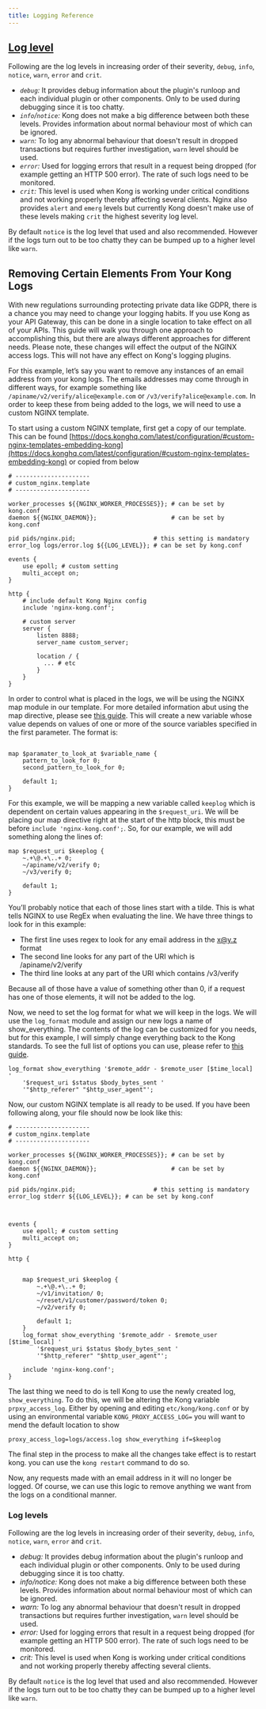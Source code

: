 ```yaml
---
title: Logging Reference
---
```


## [Log level](https://docs.konghq.com/0.14.x/configuration/#log_level)

Following are the log levels in increasing order of their severity, `debug`, `info`,
`notice`, `warn`, `error` and `crit`.

- *`debug`:* It provides debug information about the plugin's runloop and each individual plugin or other components. Only to be used during debugging since it is too chatty.
- *`info`/`notice`:* Kong does not make a big difference between both these levels. Provides information about normal behaviour most of which can be ignored.
- *`warn`:* To log any abnormal behaviour that doesn't result in dropped transactions but requires further investigation, `warn` level should be used.
- *`error`:* Used for logging errors that result in a request being dropped (for example getting  an HTTP 500 error). The rate of such logs need to be monitored.
- *`crit`:* This level is used when Kong is working under critical conditions and not working properly thereby affecting several clients. Nginx also provides `alert` and `emerg` levels but currently Kong doesn't make use of these levels making `crit` the highest severity log level.

By default `notice` is the log level that used and also recommended. However if the logs turn out to be too chatty they can be bumped up to a higher level like `warn`.

## Removing Certain Elements From Your Kong Logs

With new regulations surrounding protecting private data like GDPR, there is a chance you may need to change your logging habits. If you use Kong as your API Gateway, this can be done in a single location to take effect on all of your APIs. This guide will walk you through one approach to accomplishing this, but there are always different approaches for different needs. Please note, these changes will effect the output of the NGINX access logs. This will not have any effect on Kong's logging plugins.

For this example, let’s say you want to remove any instances of an email address from your kong logs. The emails addresses may come through in different ways, for example something like `/apiname/v2/verify/alice@example.com` or `/v3/verify?alice@example.com`. In order to keep these from being added to the logs, we will need to use a custom NGINX template.

To start using a custom NGINX template, first get a copy of our template. This can be found [https://docs.konghq.com/latest/configuration/#custom-nginx-templates-embedding-kong](https://docs.konghq.com/latest/configuration/#custom-nginx-templates-embedding-kong) or copied from below

```
# ---------------------
# custom_nginx.template
# ---------------------

worker_processes ${{NGINX_WORKER_PROCESSES}}; # can be set by kong.conf
daemon ${{NGINX_DAEMON}};                     # can be set by kong.conf

pid pids/nginx.pid;                      # this setting is mandatory
error_log logs/error.log ${{LOG_LEVEL}}; # can be set by kong.conf

events {
    use epoll; # custom setting
    multi_accept on;
}

http {
    # include default Kong Nginx config
    include 'nginx-kong.conf';

    # custom server
    server {
        listen 8888;
        server_name custom_server;

        location / {
          ... # etc
        }
    }
}
```

In order to control what is placed in the logs, we will be using the NGINX map module in our template. For more detailed information abut using the map directive, please see [this guide](http://nginx.org/en/docs/http/ngx_http_map_module.html). This will create a new variable whose value depends on values of one or more of the source variables specified in the first parameter. The format is:

```

map $paramater_to_look_at $variable_name {
    pattern_to_look_for 0;
    second_pattern_to_look_for 0;

    default 1;
}
```

For this example, we will be mapping a new variable called `keeplog` which is dependent on certain values appearing in the `$request_uri`. We will be placing our map directive right at the start of the http block, this must be before `include 'nginx-kong.conf';`. So, for our example, we will add something along the lines of:

```
map $request_uri $keeplog {
    ~.+\@.+\..+ 0;
    ~/apiname/v2/verify 0;
    ~/v3/verify 0;

    default 1;
}
```

You’ll probably notice that each of those lines start with a tilde. This is what tells NGINX to use RegEx when evaluating the line. We have three things to look for in this example:
- The first line uses regex to look for any email address in the x@y.z format
- The second line looks for any part of the URI which is /apiname/v2/verify
- The third line looks at any part of the URI which contains /v3/verify

Because all of those have a value of something other than 0, if a request has one of those elements, it will not be added to the log.

Now, we need to set the log format for what we will keep in the logs. We will use the `log_format` module and assign our new logs a name of show_everything. The contents of the log can be customized for you needs, but for this example, I will simply change everything back to the Kong standards. To see the full list of options you can use, please refer to [this guide](https://nginx.org/en/docs/http/ngx_http_core_module.html#variables).

```
log_format show_everything '$remote_addr - $remote_user [$time_local] '
    '$request_uri $status $body_bytes_sent '
    '"$http_referer" "$http_user_agent"';
```

Now, our custom NGINX template is all ready to be used. If you have been following along, your file should now be look like this:

```
# ---------------------
# custom_nginx.template
# ---------------------

worker_processes ${{NGINX_WORKER_PROCESSES}}; # can be set by kong.conf
daemon ${{NGINX_DAEMON}};                     # can be set by kong.conf

pid pids/nginx.pid;                      # this setting is mandatory
error_log stderr ${{LOG_LEVEL}}; # can be set by kong.conf



events {
    use epoll; # custom setting
    multi_accept on;
}

http {


    map $request_uri $keeplog {
        ~.+\@.+\..+ 0;
        ~/v1/invitation/ 0;
        ~/reset/v1/customer/password/token 0;
        ~/v2/verify 0;

        default 1;
    }
    log_format show_everything '$remote_addr - $remote_user [$time_local] '
        '$request_uri $status $body_bytes_sent '
        '"$http_referer" "$http_user_agent"';

    include 'nginx-kong.conf';  
}
```

The last thing we need to do is tell Kong to use the newly created log, `show_everything`. To do this, we will be altering the Kong variable `prpxy_access_log`. Either by opening and editing `etc/kong/kong.conf` or by using an environmental variable `KONG_PROXY_ACCESS_LOG=` you will want to mend the default location to show

```
proxy_access_log=logs/access.log show_everything if=$keeplog
```

The final step in the process to make all the changes take effect is to restart kong. you can use the `kong restart` command to do so.

Now, any requests made with an email address in it will no longer be logged. Of course, we can use this logic to remove anything we want from the logs on a conditional manner.

### Log levels

Following are the log levels in increasing order of their severity, `debug`, `info`,
`notice`, `warn`, `error` and `crit`.

- *debug:* It provides debug information about the plugin's runloop and each individual plugin or other components. Only to be used during debugging since it is too chatty.
- *info/notice:* Kong does not make a big difference between both these levels. Provides information about normal behaviour most of which can be ignored.
- *warn:* To log any abnormal behaviour that doesn't result in dropped transactions but requires further investigation, `warn` level should be used.
- *error:* Used for logging errors that result in a request being dropped (for example getting  an HTTP 500 error). The rate of such logs need to be monitored.
- *crit:* This level is used when Kong is working under critical conditions and not working properly thereby affecting several clients.

By default `notice` is the log level that used and also recommended. However if the logs turn out to be too chatty they can be bumped up to a higher level like `warn`.
